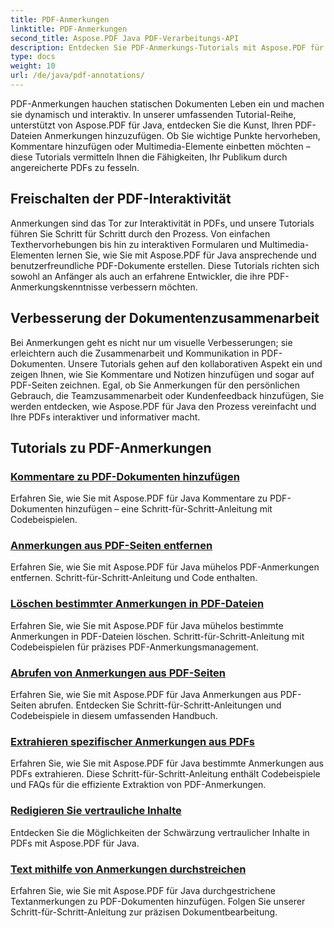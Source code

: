 ```yaml
---
title: PDF-Anmerkungen
linktitle: PDF-Anmerkungen
second_title: Aspose.PDF Java PDF-Verarbeitungs-API
description: Entdecken Sie PDF-Anmerkungs-Tutorials mit Aspose.PDF für Java und lernen Sie, Ihren PDFs Interaktivität, Kommentare und mehr hinzuzufügen.
type: docs
weight: 10
url: /de/java/pdf-annotations/
---
```


PDF-Anmerkungen hauchen statischen Dokumenten Leben ein und machen sie dynamisch und interaktiv. In unserer umfassenden Tutorial-Reihe, unterstützt von Aspose.PDF für Java, entdecken Sie die Kunst, Ihren PDF-Dateien Anmerkungen hinzuzufügen. Ob Sie wichtige Punkte hervorheben, Kommentare hinzufügen oder Multimedia-Elemente einbetten möchten – diese Tutorials vermitteln Ihnen die Fähigkeiten, Ihr Publikum durch angereicherte PDFs zu fesseln.

## Freischalten der PDF-Interaktivität

Anmerkungen sind das Tor zur Interaktivität in PDFs, und unsere Tutorials führen Sie Schritt für Schritt durch den Prozess. Von einfachen Texthervorhebungen bis hin zu interaktiven Formularen und Multimedia-Elementen lernen Sie, wie Sie mit Aspose.PDF für Java ansprechende und benutzerfreundliche PDF-Dokumente erstellen. Diese Tutorials richten sich sowohl an Anfänger als auch an erfahrene Entwickler, die ihre PDF-Anmerkungskenntnisse verbessern möchten.

## Verbesserung der Dokumentenzusammenarbeit

Bei Anmerkungen geht es nicht nur um visuelle Verbesserungen; sie erleichtern auch die Zusammenarbeit und Kommunikation in PDF-Dokumenten. Unsere Tutorials gehen auf den kollaborativen Aspekt ein und zeigen Ihnen, wie Sie Kommentare und Notizen hinzufügen und sogar auf PDF-Seiten zeichnen. Egal, ob Sie Anmerkungen für den persönlichen Gebrauch, die Teamzusammenarbeit oder Kundenfeedback hinzufügen, Sie werden entdecken, wie Aspose.PDF für Java den Prozess vereinfacht und Ihre PDFs interaktiver und informativer macht.

## Tutorials zu PDF-Anmerkungen
### [Kommentare zu PDF-Dokumenten hinzufügen](./add-comments-pdf-documents/)
Erfahren Sie, wie Sie mit Aspose.PDF für Java Kommentare zu PDF-Dokumenten hinzufügen – eine Schritt-für-Schritt-Anleitung mit Codebeispielen.
### [Anmerkungen aus PDF-Seiten entfernen](./remove-annotations-pdf-pages/)
Erfahren Sie, wie Sie mit Aspose.PDF für Java mühelos PDF-Anmerkungen entfernen. Schritt-für-Schritt-Anleitung und Code enthalten.
### [Löschen bestimmter Anmerkungen in PDF-Dateien](./delete-specific-annotations-pdf-files/)
Erfahren Sie, wie Sie mit Aspose.PDF für Java mühelos bestimmte Anmerkungen in PDF-Dateien löschen. Schritt-für-Schritt-Anleitung mit Codebeispielen für präzises PDF-Anmerkungsmanagement.
### [Abrufen von Anmerkungen aus PDF-Seiten](./retrieve-annotations-pdf-pages/)
Erfahren Sie, wie Sie mit Aspose.PDF für Java Anmerkungen aus PDF-Seiten abrufen. Entdecken Sie Schritt-für-Schritt-Anleitungen und Codebeispiele in diesem umfassenden Handbuch.
### [Extrahieren spezifischer Anmerkungen aus PDFs](./extract-specific-annotation-pdfs/)
Erfahren Sie, wie Sie mit Aspose.PDF für Java bestimmte Anmerkungen aus PDFs extrahieren. Diese Schritt-für-Schritt-Anleitung enthält Codebeispiele und FAQs für die effiziente Extraktion von PDF-Anmerkungen.
### [Redigieren Sie vertrauliche Inhalte](./apply-redaction-sensitive-content/)
Entdecken Sie die Möglichkeiten der Schwärzung vertraulicher Inhalte in PDFs mit Aspose.PDF für Java.
### [Text mithilfe von Anmerkungen durchstreichen](./strike-through-text-using-annotations/)
Erfahren Sie, wie Sie mit Aspose.PDF für Java durchgestrichene Textanmerkungen zu PDF-Dokumenten hinzufügen. Folgen Sie unserer Schritt-für-Schritt-Anleitung zur präzisen Dokumentbearbeitung.